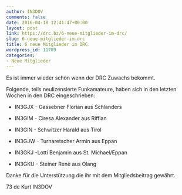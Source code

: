 ```yaml
---
author: IN3DOV
comments: false
date: 2016-04-18 12:41:47+00:00
layout: post
link: https://drc.bz/6-neue-mitglieder-im-drc/
slug: 6-neue-mitglieder-im-drc
title: 6 neue Mitglieder im DRC.
wordpress_id: 11789
categories:
- Neue Mitglieder
---
```


Es ist immer wieder schön wenn der DRC Zuwachs bekommt.

Folgende, teils neulizensierte Funkamateure, haben sich in den letzten Wochen in den DRC eingeschrieben:



	
  * IN3GJX - Gassebner Florian aus Schlanders

	
  * IN3GIM - Ciresa Alexander aus Riffian

	
  * IN3GIN - Schwitzer Harald aus Tirol

	
  * IN3GJW - Turnaretscher Armin aus Eppan

	
  * IN3GKJ -Lotti Benjamin aus St. Michael/Eppan

	
  * IN3GKU - Steiner Renè aus Olang


Danke für die Unterstützung die ihr mit dem Mitgliedsbeitrag gewährt.

73 de Kurt IN3DOV
